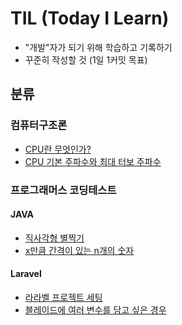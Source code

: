 # TIL (Today I Learn)
- "개발"자가 되기 위해 학습하고 기록하기
- 꾸준히 작성할 것 (1일 1커밋 목표)

## 분류

### 컴퓨터구조론
- [CPU란 무엇인가?](https://reyoo-dev.tistory.com/15)
- [CPU 기본 주파수와 최대 터보 주파수](https://reyoo-dev.tistory.com/16)


### 프로그래머스 코딩테스트
#### JAVA
- [직사각형 별찍기](https://reyoo-dev.tistory.com/13)
- [x만큼 간격이 있는 n개의 숫자](https://reyoo-dev.tistory.com/14)

#### Laravel
- [라라벨 프로젝트 세팅](https://reyoo-dev.tistory.com/17)
- [블레이드에 여러 변수를 담고 싶은 경우](https://reyoo-dev.tistory.com/18)